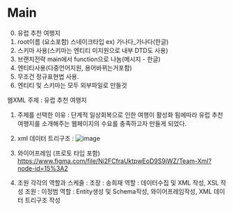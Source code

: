 # Main
0. 유럽 추천 여행지
1. root이름 (요소포함) 스네이크타입 ex) 가나다_가나다(한글)
2. 스키마 사용(스키마는 엔티티 미지원으로 내부 DTD도 사용)
3. 브랜치전략 main에서 function으로 나눔(메시지 - 한글)
4. 엔티티사용(다중언어지원, 용어바뀌는거포함)
5. 무조건 정규표현법 사용.
6. 엔티티 및 스키마는 모두 외부파일로 만들것

웹XML
주제 : 유럽 추천 여행지
1. 주제를 선택한 이유 : 단계적 일상회복으로 인한 여행이 활성화 됨에따라 유럽 추천 여행지를 소개해주는 웹페이지의 수요를 충족하고자 만들게 되었다.

2. xml 데이터 트리구조 : 
![image](https://user-images.githubusercontent.com/75216723/144259005-d97f4f23-48a7-4981-992d-b93be53b536f.png)

3. 와이어프레임 (프로토 타입 포함)
https://www.figma.com/file/Ni2FCfraUktpwEoD9S9iWZ/Team-Xml?node-id=15%3A2

4. 조원 각각의 역할과 스케줄 :
    조장 : 송희재 
    역할 : 데이터수집 및 XML 작성, XSL 작성
    조원 : 이정범
    역할 : Entity생성 및 Schema작성, 와이어프레임작성, XML 데이터 트리구조 작성
